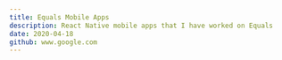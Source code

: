 ```yaml
---
title: Equals Mobile Apps
description: React Native mobile apps that I have worked on Equals
date: 2020-04-18
github: www.google.com
---
```

